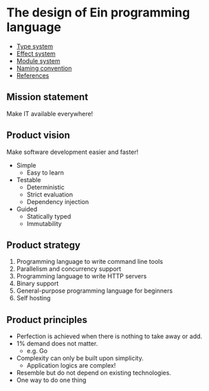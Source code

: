 # The design of Ein programming language

- [Type system](type_system.md)
- [Effect system](effect_system)
- [Module system](module_system.md)
- [Naming convention](naming_convention.md)
- [References](references.md)

## Mission statement

Make IT available everywhere!

## Product vision

Make software development easier and faster!

- Simple
  - Easy to learn
- Testable
  - Deterministic
  - Strict evaluation
  - Dependency injection
- Guided
  - Statically typed
  - Immutability

## Product strategy

1. Programming language to write command line tools
1. Parallelism and concurrency support
1. Programming language to write HTTP servers
1. Binary support
1. General-purpose programming language for beginners
1. Self hosting

## Product principles

- Perfection is achieved when there is nothing to take away or add.
- 1% demand does not matter.
  - e.g. Go
- Complexity can only be built upon simplicity.
  - Application logics are complex!
- Resemble but do not depend on existing technologies.
- One way to do one thing
